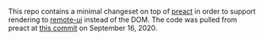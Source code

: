 This repo contains a minimal changeset on top of [preact](https://preactjs.com) in order to support rendering to [remote-ui](https://github.com/Shopify/remote-ui) instead of the DOM. The code was pulled from preact at [this commit](https://github.com/preactjs/preact/commit/b17a932342bfdeeaf1dc0fbe4f436c83e258d6c8) on September 16, 2020.
